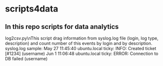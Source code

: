 # scripts4data
## In this repo scripts for data analytics

log2csv.py\nThis script drag information from syslog.log file (login, log type, description) and count number of this events by login and by description. 
syslog.log sample: 
 May 27 11:45:40 ubuntu.local ticky: INFO: Created ticket [#1234] (username) 
 Jun 1 11:06:48 ubuntu.local ticky: ERROR: Connection to DB failed (username) 
